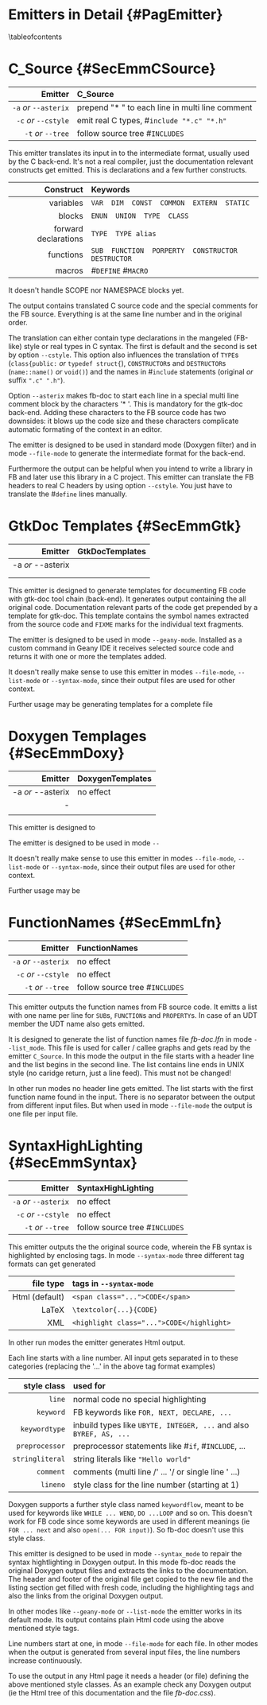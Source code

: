 Emitters in Detail  {#PagEmitter}
==================
\tableofcontents


C_Source  {#SecEmmCSource}
========

| Emitter                 | C_Source                                        |
| ----------------------: | :---------------------------------------------- |
| `-a` *or* `--asterix`   | prepend "* " to each line in multi line comment |
| `-c` *or* `--cstyle`    | emit real C types, \#`include "*.c" "*.h"`      |
| `-t` *or* `--tree`      | follow source tree \#`INCLUDES`                 |

This emitter translates its input in to the intermediate format,
usually used by the C back-end. It's not a real compiler, just the
documentation relevant constructs get emitted. This is declarations and
a few further constructs.

|            Construct | Keywords                                               |
| -------------------: | :----------------------------------------------------- |
|            variables | `VAR  DIM  CONST  COMMON  EXTERN  STATIC`              |
|               blocks | `ENUN  UNION  TYPE  CLASS`                             |
| forward declarations | `TYPE  TYPE alias`                                     |
|            functions | `SUB  FUNCTION  PORPERTY  CONSTRUCTOR  DESTRUCTOR`     |
|               macros | \#`DEFINE`  \#`MACRO`                                  |

It doesn't handle SCOPE nor NAMESPACE blocks yet.

The output contains translated C source code and the special comments
for the FB source. Everything is at the same line number and in the
original order.

The translation can either contain type declarations in the mangeled
(FB-like) style or real types in C syntax. The first is default and the
second is set by option `--cstyle`. This option also influences the
translation of `TYPE`s (`class{public:` *or* `typedef struct{`),
`CONSTRUCTOR`s and `DESTRUCTOR`s (`name::name()` *or* `void()`) and the
names in \#`include` statements (original *or* suffix `".c" ".h"`).

Option `--asterix` makes fb-doc to start each line in a special multi
line comment block by the characters '* '. This is mandatory for the
gtk-doc back-end. Adding these characters to the FB source code has two
downsides: it blows up the code size and these characters complicate
automatic formating of the context in an editor.

The emitter is designed to be used in standard mode (Doxygen filter)
and in mode `--file-mode` to generate the intermediate format for the
back-end.

Furthermore the output can be helpful when you intend to write a
library in FB and later use this library in a C project. This emitter
can translate the FB headers to real C headers by using option
`--cstyle`. You just have to translate the \#`define` lines manually.


GtkDoc Templates  {#SecEmmGtk}
================

| Emitter                           | GtkDocTemplates                   |
| --------------------------------: | :-------------------------------- |
| -a *or* --asterix                 |                                   |
|                                   |                                   |
|                                   |                                   |

This emitter is designed to generate templates for documenting FB code
with gtk-doc tool chain (back-end). It generates output containing the
all original code. Documentation relevant parts of the code get
prepended by a template for gtk-doc. This template contains the symbol
names extracted from the source code and `FIXME` marks for the
individual text fragments.

The emitter is designed to be used in mode `--geany-mode`. Installed as
a custom command in Geany IDE it receives selected source code and
returns it with one or more the templates added.

It doesn't really make sense to use this emitter in modes `--file-mode`,
`--list-mode` or `--syntax-mode`, since their output files are used for
other context.

Further usage may be generating templates for a complete file


Doxygen Templages  {#SecEmmDoxy}
=================

| Emitter                           | DoxygenTemplates                  |
| --------------------------------: | :-------------------------------- |
| -a *or* --asterix                 | no effect                         |
| -                                 |                                   |
|                                   |                                   |

This emitter is designed to

The emitter is designed to be used in mode `--`

It doesn't really make sense to use this emitter in modes `--file-mode`,
`--list-mode` or `--syntax-mode`, since their output files are used for
other context.

Further usage may be


FunctionNames  {#SecEmmLfn}
=============

| Emitter                 | FunctionNames                   |
| ----------------------: | :------------------------------ |
| `-a` *or* `--asterix`   | no effect                       |
| `-c` *or* `--cstyle`    | no effect                       |
| `-t` *or* `--tree`      | follow source tree \#`INCLUDES` |

This emitter outputs the function names from FB source code. It emitts
a list with one name per line for `SUB`s, `FUNCTION`s and `PROPERTY`s.
In case of an UDT member the UDT name also gets emitted.

It is designed to generate the list of function names file *fb-doc.lfn*
in mode `--list_mode`. This file is used for caller / callee graphs and
gets read by the emitter `C_Source`. In this mode the output in the file
starts with a header line and the list begins in the second line. The
list contains line ends in UNIX style (no caridge return, just a line
feed). This must not be changed!

In other run modes no header line gets emitted. The list starts with
the first function name found in the input. There is no separator
between the output from different input files. But when used in mode
`--file-mode` the output is one file per input file.


SyntaxHighLighting  {#SecEmmSyntax}
===================

| Emitter                 | SyntaxHighLighting              |
| ----------------------: | :------------------------------ |
| `-a` *or* `--asterix`   | no effect                       |
| `-c` *or* `--cstyle`    | no effect                       |
| `-t` *or* `--tree`      | follow source tree \#`INCLUDES` |

This emitter outputs the the original source code, wherein the FB
syntax is highlighted by enclosing tags. In mode `--syntax-mode`
three different tag formats can get generated

|      file type | tags in `--syntax-mode`                   |
| -------------: | :---------------------------------------- |
| Html (default) | `<span class="...">CODE</span>`           |
|          LaTeX | `\textcolor{...}{CODE}`                |
|            XML | `<highlight class="...">CODE</highlight>` |

In other run modes the emitter generates Html output.

Each line starts with a line number. All input gets separated in to
these categories (replacing the '...' in the above tag format examples)

|     style class | used for                                                            |
| --------------: | :------------------------------------------------------------------ |
|          `line` | normal code no special highlighting                                 |
|       `keyword` | FB keywords like `FOR, NEXT, DECLARE, ...`                          |
|   `keywordtype` | inbuild types like `UBYTE, INTEGER, ...` and also `BYREF, AS, ...`  |
|  `preprocessor` | preprocessor statements like \#`if`, \#`INCLUDE`, ...               |
| `stringliteral` | string literals like `"Hello world"`                                |
|       `comment` | comments (multi line /&apos; ... &apos;/ or single line &apos; ...) |
|        `lineno` | style class for the line number (starting at 1)                     |

Doxygen supports a further style class named `keywordflow`, meant to be
used for keywords like `WHILE ... WEND`, `DO ...LOOP` and so on. This
doesn't work for FB code since some keywords are used in different
meanings (ie `FOR ... next` and also `open(... FOR input)`). So fb-doc
doesn't use this style class.

This emitter is designed to be used in mode `--syntax_mode` to repair
the syntax hightlighting in Doxygen output. In this mode fb-doc reads
the original Doxygen output files and extracts the links to the
documentation. The header and footer of the original file get copied to
the new file and the listing section get filled with fresh code,
including the highlighting tags and also the links from the
original Doxygen output.

In other modes like `--geany-mode` or `--list-mode` the emitter works
in its default mode. Its output contains plain Html code using the
above mentioned style tags.

Line numbers start at one, in mode `--file-mode` for each file. In
other modes when the output is generated from several input files, the
line numbers increase continuously.

To use the output in any Html page it needs a header (or file)
defining the above mentioned style classes. As an example check any
Doxygen output (ie the Html tree of this documentation and the file
*fb-doc.css*).
